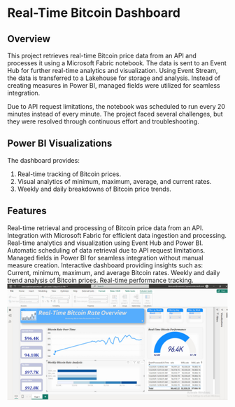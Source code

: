 # Real-Time Bitcoin Dashboard

## Overview
This project retrieves real-time Bitcoin price data from an API and processes it using a Microsoft Fabric notebook. The data is sent to an Event Hub for further real-time analytics and visualization. Using Event Stream, the data is transferred to a Lakehouse for storage and analysis. Instead of creating measures in Power BI, managed fields were utilized for seamless integration.

Due to API request limitations, the notebook was scheduled to run every 20 minutes instead of every minute. The project faced several challenges, but they were resolved through continuous effort and troubleshooting.

## Power BI Visualizations
The dashboard provides:
1. Real-time tracking of Bitcoin prices.
2. Visual analytics of minimum, maximum, average, and current rates.
3. Weekly and daily breakdowns of Bitcoin price trends.

## Features
Real-time retrieval and processing of Bitcoin price data from an API.
Integration with Microsoft Fabric for efficient data ingestion and processing.
Real-time analytics and visualization using Event Hub and Power BI.
Automatic scheduling of data retrieval due to API request limitations.
Managed fields in Power BI for seamless integration without manual measure creation.
Interactive dashboard providing insights such as:
Current, minimum, maximum, and average Bitcoin rates.
Weekly and daily trend analysis of Bitcoin prices.
Real-time performance tracking.
![Bitcoin Dashboard](images/dashboard.png)
